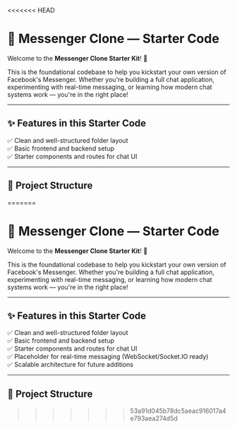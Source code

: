 <<<<<<< HEAD
# 🚀 Messenger Clone — Starter Code

Welcome to the **Messenger Clone Starter Kit**! 💬

This is the foundational codebase to help you kickstart your own version of Facebook's Messenger. Whether you're building a full chat application, experimenting with real-time messaging, or learning how modern chat systems work — you're in the right place!

---

## ✨ Features in this Starter Code

✅ Clean and well-structured folder layout  
✅ Basic frontend and backend setup  
✅ Starter components and routes for chat UI

---

## 📂 Project Structure
=======
# 🚀 Messenger Clone — Starter Code

Welcome to the **Messenger Clone Starter Kit**! 💬

This is the foundational codebase to help you kickstart your own version of Facebook's Messenger. Whether you're building a full chat application, experimenting with real-time messaging, or learning how modern chat systems work — you're in the right place!

---

## ✨ Features in this Starter Code

✅ Clean and well-structured folder layout  
✅ Basic frontend and backend setup  
✅ Starter components and routes for chat UI  
✅ Placeholder for real-time messaging (WebSocket/Socket.IO ready)  
✅ Scalable architecture for future additions  

---

## 📂 Project Structure

>>>>>>> 53a91d045b78dc5aeac916017a4e793aea274d5d
